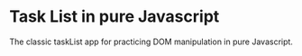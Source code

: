 # Task List in pure Javascript

The classic taskList app for practicing DOM manipulation in pure Javascript.
